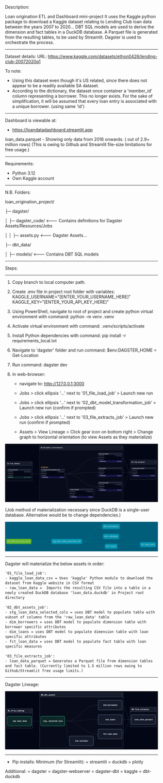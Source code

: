 Description:

Loan origination ETL and Dashboard mini-project
It uses the Kaggle python package to download a Kaggle dataset relating to Lending Club loan data between the years 2007 to 2020...
DBT SQL models are used to derive the dimension and fact tables in a DuckDB database.
A Parquet file is generated from the resulting tables, to be used by Streamlit.
Dagster is used to orchestrate the process.

-----------

Dataset details:
URL: https://www.kaggle.com/datasets/ethon0426/lending-club-20072020q1

To note:
- Using this dataset even though it's US related, since there does not appear to be a readily available SA dataset.
- According to the dictionary, the dataset once container a 'member_id' column representing a borrower. This no longer exists. For the sake of simplification, it will be assumed that every loan entry is associated with a unique borrower. (using same 'id')


-----------

Dashboard is viewable at:
- https://loandatadashboard.streamlit.app

loan_data.parquet - Showing only data from 2016 onwards.
( out of 2.9+ million rows)
(This is owing to Github and Streamlit file-size limitations for free usage.)



-----------

Requirements:
- Python 3.12
- Own Kaggle account

-----------

N.B. Folders:

loan_origination_project/

├─ dagster/

│  ├─ dagster_code/     <--- Contains definitions for Dagster Assets/Resources/Jobs

│  │  ├─ assets.py      <--- Dagster Assets...

├─ dbt_data/

│  ├─ models/           <--- Contains DBT SQL models

-----------

Steps:

-----------

1) Copy branch to local computer path.

2) Create .env file in project root folder with variables:
    KAGGLE_USERNAME="[ENTER_YOUR_USERNAME_HERE]"
    KAGGLE_KEY="[ENTER_YOUR_API_KEY_HERE]"

3) Using PowerShell, navigate to root of project and create python virtual environment with command: python -m venv .venv

4) Activate virtual environment with command: .venv/scripts/activate

5) Install Python dependencies with command: pip install -r requirements_local.txt

6) Navigate to 'dagster' folder and run command: $env:DAGSTER_HOME = Get-Location

7) Run command: dagster dev

8) In web-browser:
    - navigate to: http://127.0.0.1:3000
    - Jobs > click ellipsis '...' next to '01_file_load_job' > Launch new run
    - Jobs > click ellipsis '...' next to '02_dbt_model_transformation_job' > Launch new run (confirm if prompted)
    - Jobs > click ellipsis '...' next to '03_file_extracts_job' > Launch new run (confirm if prompted)

    - Assets > View Lineage > Click gear icon on bottom right > Change graph to horizontal orientation (to view Assets as they materialize)

![alt text](https://github.com/intrepidza/loan_data_project/blob/main/assets/assets_materializing.jpg?raw=true)


(Job method of materialization necessary since DuckDB is a single-user database. Alternative would be to change dependencies.)

![alt text](https://github.com/intrepidza/loan_data_project/blob/main/assets/dbt_lineage.jpg?raw=true)

-----------

Dagster will materialize the below assets in order:

    '01_file_load_job':
    - kaggle_loan_data_csv = Uses 'kaggle' Python module to download the dataset from Kaggle website in CSV format
    - raw_loan_data =  Imports the resulting CSV file into a table in a newly created DuckDB database 'loan_data.duckdb' in Project root directory
    
    '02_dbt_assets_job':
    - stg_loan_data_selected_cols = uses DBT model to populate table with subset of columns from the 'raw_loan_data' table
    - dim_borrowers = uses DBT model to populate dimension table with borrower specific attributes
    - dim_loans = uses DBT model to populate dimension table with loan specific attributes
    - fct_loan_data = uses DBT model to populate fact table with loan specific measures

    '03_file_extracts_job':
    - loan_data_parquet = Generates a Parquet file from dimension tables and fact table. (Currently limited to 1.5 million rows owing to Github/Streamlit free usage limits.)


-----------


Dagster Lineage:

![alt text](https://github.com/intrepidza/loan_data_project/blob/main/assets/dagster_lineage.jpg?raw=true)


-----------


- Pip installs:
Minimum (for Streamlit):
= streamlit
= duckdb
= plotly

Additional:
= dagster
= dagster-webserver
= dagster-dbt
= kaggle
= dbt-duckdb